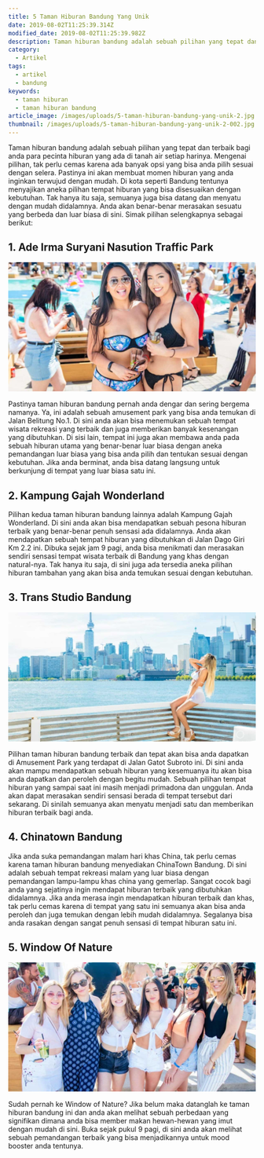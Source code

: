 ```yaml
---
title: 5 Taman Hiburan Bandung Yang Unik
date: 2019-08-02T11:25:39.314Z
modified_date: 2019-08-02T11:25:39.982Z
description: Taman hiburan bandung adalah sebuah pilihan yang tepat dan terbaik bagi anda para pecinta hiburan yang ada di tanah air setiap harinya.
category:
  - Artikel
tags:
  - artikel
  - bandung
keywords:
  - taman hiburan
  - taman hiburan bandung
article_image: /images/uploads/5-taman-hiburan-bandung-yang-unik-2.jpg
thumbnail: /images/uploads/5-taman-hiburan-bandung-yang-unik-2-002.jpg
---
```

Taman hiburan bandung adalah sebuah pilihan yang tepat dan terbaik bagi anda para pecinta hiburan yang ada di tanah air setiap harinya. Mengenai pilihan, tak perlu cemas karena ada banyak opsi yang bisa anda pilih sesuai dengan selera. Pastinya ini akan membuat momen hiburan yang anda inginkan terwujud dengan mudah. Di kota seperti Bandung tentunya menyajikan aneka pilihan tempat hiburan yang bisa disesuaikan dengan kebutuhan. Tak hanya itu saja, semuanya juga bisa datang dan menyatu dengan mudah didalamnya. Anda akan benar-benar merasakan sesuatu yang berbeda dan luar biasa di sini. Simak pilihan selengkapnya sebagai berikut:



## 1. Ade Irma Suryani Nasution Traffic Park

![5 Taman Hiburan Bandung Yang Unik](/images/uploads/5-taman-hiburan-bandung-yang-unik-3.jpg)

Pastinya taman hiburan bandung pernah anda dengar dan sering bergema namanya. Ya, ini adalah sebuah amusement park yang bisa anda temukan di Jalan Belitung No.1. Di sini anda akan bisa menemukan sebuah tempat wisata rekreasi yang terbaik dan juga memberikan banyak kesenangan yang dibutuhkan. Di sisi lain, tempat ini juga akan membawa anda pada sebuah hiburan utama yang benar-benar luar biasa dengan aneka pemandangan luar biasa yang bisa anda pilih dan tentukan sesuai dengan kebutuhan. Jika anda berminat, anda bisa datang langsung untuk berkunjung di tempat yang luar biasa satu ini.



## 2. Kampung Gajah Wonderland

Pilihan kedua taman hiburan bandung lainnya adalah Kampung Gajah Wonderland. Di sini anda akan bisa mendapatkan sebuah pesona hiburan terbaik yang benar-benar penuh sensasi ada didalamnya. Anda akan mendapatkan sebuah tempat hiburan yang dibutuhkan di Jalan Dago Giri Km 2.2 ini. Dibuka sejak jam 9 pagi, anda bisa menikmati dan merasakan sendiri sensasi tempat wisata terbaik di Bandung yang khas dengan natural-nya. Tak hanya itu saja, di sini juga ada tersedia aneka pilihan hiburan tambahan yang akan bisa anda temukan sesuai dengan kebutuhan.



## 3. Trans Studio Bandung

![5 Taman Hiburan Bandung Yang Unik](/images/uploads/5-taman-hiburan-bandung-yang-unik-2.jpg)

Pilihan taman hiburan bandung terbaik dan tepat akan bisa anda dapatkan di Amusement Park yang terdapat di Jalan Gatot Subroto ini. Di sini anda akan mampu mendapatkan sebuah hiburan yang kesemuanya itu akan bisa anda dapatkan dan peroleh dengan begitu mudah. Sebuah pilihan tempat hiburan yang sampai saat ini masih menjadi primadona dan unggulan. Anda akan dapat merasakan sendiri sensasi berada di tempat tersebut dari sekarang. Di sinilah semuanya akan menyatu menjadi satu dan memberikan hiburan terbaik bagi anda.



## 4. Chinatown Bandung

Jika anda suka pemandangan malam hari khas China, tak perlu cemas karena taman hiburan bandung menyediakan ChinaTown Bandung. Di sini adalah sebuah tempat rekreasi malam yang luar biasa dengan pemandangan lampu-lampu khas china yang gemerlap. Sangat cocok bagi anda yang sejatinya ingin mendapat hiburan terbaik yang dibutuhkan didalamnya. Jika anda merasa ingin mendapatkan hiburan terbaik dan khas, tak perlu cemas karena di tempat yang satu ini semuanya akan bisa anda peroleh dan juga temukan dengan lebih mudah didalamnya. Segalanya bisa anda rasakan dengan sangat penuh sensasi di tempat hiburan satu ini.



## 5. Window Of Nature

![5 Taman Hiburan Bandung Yang Unik](/images/uploads/5-taman-hiburan-bandung-yang-unik-1.jpg)

Sudah pernah ke Window of Nature? Jika belum maka datanglah ke taman hiburan bandung ini dan anda akan melihat sebuah perbedaan yang signifikan dimana anda bisa member makan hewan-hewan yang imut dengan mudah di sini. Buka sejak pukul 9 pagi, di sini anda akan melihat sebuah pemandangan terbaik yang bisa menjadikannya untuk mood booster anda tentunya.
